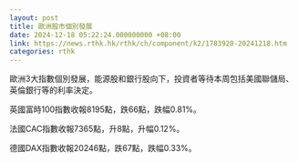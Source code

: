 ```yaml
---
layout: post
title: 歐洲股市個別發展
date: 2024-12-18 05:22:24.000000000 +08:00
link: https://news.rthk.hk/rthk/ch/component/k2/1783920-20241218.htm
categories: rthk
---
```


歐洲3大指數個別發展，能源股和銀行股向下，投資者等待本周包括美國聯儲局、英倫銀行等的利率決定。

英國富時100指數收報8195點，跌66點，跌幅0.81%。

法國CAC指數收報7365點，升8點，升幅0.12%。

德國DAX指數收報20246點，跌67點，跌幅0.33%。
